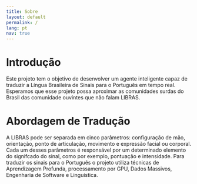 ```yaml
---
title: Sobre
layout: default
permalink: /
lang: pt
nav: true
---
```

# Introdução

Este projeto tem o objetivo de desenvolver um agente inteligente capaz de traduzir a Língua Brasileira de Sinais para o Português em tempo real. Esperamos que esse projeto possa aproximar as comunidades surdas do Brasil das comunidade ouvintes que não falam LIBRAS.

# Abordagem de Tradução

A LIBRAS pode ser separada em cinco parâmetros: configuração de mão, orientação, ponto de articulação, movimento e expressão facial ou corporal. Cada um desses parâmetros é responsável por um determinado elemento do signifcado do sinal, como por exemplo, pontuação e intensidade. Para traduzir os sinais para o Português o projeto utiliza técnicas de Aprendizagem Profunda, processamento por GPU, Dados Massivos, Engenharia de Software e Linguística.

